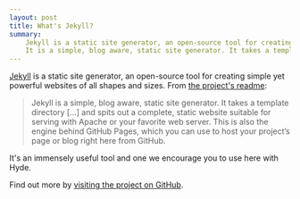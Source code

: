 ```yaml
---
layout: post
title: What's Jekyll?
summary:
	Jekyll is a static site generator, an open-source tool for creating simple yet powerful websites of all shapes and sizes.
	It is a simple, blog aware, static site generator. It takes a template directory and spits out a complete, static website suitable for serving with Apache or your favorite web server. This is also the engine behind GitHub Pages, which you can use to host your project’s page or blog right here from GitHub.
---
```


[Jekyll](http://jekyllrb.com) is a static site generator, an open-source tool for creating simple yet powerful websites of all shapes and sizes. From [the project's readme](https://github.com/mojombo/jekyll/blob/master/README.markdown):

  > Jekyll is a simple, blog aware, static site generator. It takes a template directory [...] and spits out a complete, static website suitable for serving with Apache or your favorite web server. This is also the engine behind GitHub Pages, which you can use to host your project’s page or blog right here from GitHub.

It's an immensely useful tool and one we encourage you to use here with Hyde.

Find out more by [visiting the project on GitHub](https://github.com/mojombo/jekyll).